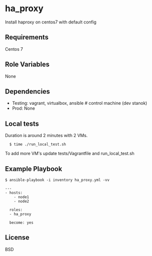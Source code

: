 ha_proxy
=========

Install haproxy on centos7 with default config

Requirements
------------

Centos 7

Role Variables
--------------

None

Dependencies
------------

- Testing: vagrant, virtualbox, ansible # control machine (dev stanok)
- Prod: None

Local tests
-----------
Duration is around 2 minutes with 2 VMs.

      $ time ./run_local_test.sh

To add more VM's update tests/Vagrantfile and run_local_test.sh

Example Playbook
----------------
    $ ansible-playbook -i inventory ha_proxy.yml -vv

    ---
    - hosts:
        - node1
        - node2

      roles:
      - ha_proxy

      become: yes

License
-------

BSD

